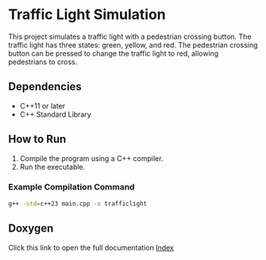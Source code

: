 # Traffic Light Simulation

This project simulates a traffic light with a pedestrian crossing button. The traffic light has three states: green, yellow, and red. The pedestrian crossing button can be pressed to change the traffic light to red, allowing pedestrians to cross.

## Dependencies

- C++11 or later
- C++ Standard Library

## How to Run

1. Compile the program using a C++ compiler.
2. Run the executable.

### Example Compilation Command

```sh
g++ -std=c++23 main.cpp -o trafficlight
```

## Doxygen

Click this link to open the full documentation [Index](https://marco-lind-chasacademy.github.io/doxygen_test/index.html)